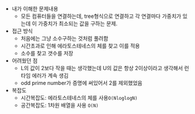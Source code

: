 - 내가 이해한 문제내용
  - 모든 컴퓨터들을 연결하는데, tree형식으로 연결하고 각 연결마다 가중치가 있는데 이 가중치가 최소되는 값을 구하는 문제.
- 접근 방식
  - 처음에는 그냥 소수구하는 것처럼 풀려함
  - 시간초과로 인해 에라토스테네스의 체를 찾고 이를 적용
  - 소수를 찾고 갯수를 저장
- 어려웠던 점
  - L의 값이 2보다 작을 때는 생각했는데 U의 값은 항상 2이상이라고 생각해서 런타임 에러가 계속 생김
  - odd prime number가 증명에 써있어서 2를 제외했었음
- 복잡도
  - 시간복잡도:  에라토스테네스의 체를 사용`O(NloglogN)`
  - 공간복잡도: 1차원 배열을 사용 `O(N)`

